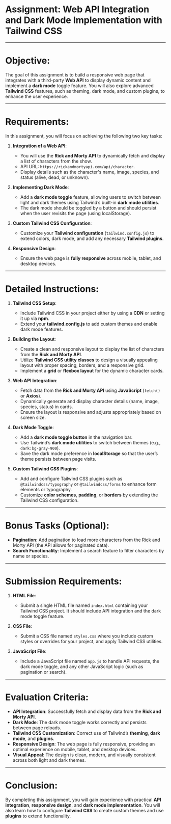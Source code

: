 

# **Assignment: Web API Integration and Dark Mode Implementation with Tailwind CSS**

---

# **Objective:**

The goal of this assignment is to build a responsive web page that integrates with a third-party **Web API** to display dynamic content and implement a **dark mode** toggle feature. You will also explore advanced **Tailwind CSS** features, such as theming, dark mode, and custom plugins, to enhance the user experience.

---

# **Requirements:**

In this assignment, you will focus on achieving the following two key tasks:

1. **Integration of a Web API**:
   - You will use the **Rick and Morty API** to dynamically fetch and display a list of characters from the show.
   - API URL: `https://rickandmortyapi.com/api/character`.
   - Display details such as the character's name, image, species, and status (alive, dead, or unknown).

2. **Implementing Dark Mode**:
   - Add a **dark mode toggle** feature, allowing users to switch between light and dark themes using Tailwind’s built-in **dark mode utilities**.
   - The dark mode should be toggled by a button and should persist when the user revisits the page (using localStorage).

3. **Custom Tailwind CSS Configuration**:
   - Customize your **Tailwind configuration** (`tailwind.config.js`) to extend colors, dark mode, and add any necessary **Tailwind plugins**.

4. **Responsive Design**:
   - Ensure the web page is **fully responsive** across mobile, tablet, and desktop devices.

---

# **Detailed Instructions:**

1. **Tailwind CSS Setup**:
   - Include Tailwind CSS in your project either by using a **CDN** or setting it up via **npm**.
   - Extend your **tailwind.config.js** to add custom themes and enable dark mode features.

2. **Building the Layout**:
   - Create a clean and responsive layout to display the list of characters from the **Rick and Morty API**.
   - Utilize **Tailwind CSS utility classes** to design a visually appealing layout with proper spacing, borders, and a responsive grid.
   - Implement a **grid** or **flexbox layout** for the dynamic character cards.

3. **Web API Integration**:
   - Fetch data from the **Rick and Morty API** using **JavaScript** (`fetch()` or **Axios**).
   - Dynamically generate and display character details (name, image, species, status) in cards.
   - Ensure the layout is responsive and adjusts appropriately based on screen size.

4. **Dark Mode Toggle**:
   - Add a **dark mode toggle button** in the navigation bar.
   - Use Tailwind’s **dark mode utilities** to switch between themes (e.g., `dark:bg-gray-900`).
   - Save the dark mode preference in **localStorage** so that the user’s theme persists between page visits.

5. **Custom Tailwind CSS Plugins**:
   - Add and configure Tailwind CSS plugins such as `@tailwindcss/typography` or `@tailwindcss/forms` to enhance form elements or typography.
   - Customize **color schemes**, **padding**, or **borders** by extending the Tailwind CSS configuration.

---

# **Bonus Tasks (Optional):**

- **Pagination**: Add pagination to load more characters from the Rick and Morty API (the API allows for paginated data).
- **Search Functionality**: Implement a search feature to filter characters by name or species.

---

# **Submission Requirements:**

1. **HTML File**:
   - Submit a single HTML file named `index.html` containing your Tailwind CSS project. It should include API integration and the dark mode toggle feature.

2. **CSS File**:
   - Submit a CSS file named `styles.css` where you include custom styles or overrides for your project, and apply Tailwind CSS utilities.

3. **JavaScript File**:
   - Include a JavaScript file named `app.js` to handle API requests, the dark mode toggle, and any other JavaScript logic (such as pagination or search).

---

# **Evaluation Criteria:**

- **API Integration**: Successfully fetch and display data from the **Rick and Morty API**.
- **Dark Mode**: The dark mode toggle works correctly and persists between page reloads.
- **Tailwind CSS Customization**: Correct use of Tailwind’s **theming**, **dark mode**, and **plugins**.
- **Responsive Design**: The web page is fully responsive, providing an optimal experience on mobile, tablet, and desktop devices.
- **Visual Appeal**: The design is clean, modern, and visually consistent across both light and dark themes.

---

# **Conclusion:**

By completing this assignment, you will gain experience with practical **API integration**, **responsive design**, and **dark mode implementation**. You will also learn how to configure **Tailwind CSS** to create custom themes and use **plugins** to extend functionality.
